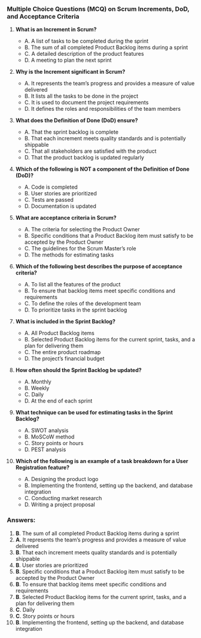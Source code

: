 ### Multiple Choice Questions (MCQ) on Scrum Increments, DoD, and Acceptance Criteria

1. **What is an Increment in Scrum?**
   - A. A list of tasks to be completed during the sprint
   - B. The sum of all completed Product Backlog items during a sprint
   - C. A detailed description of the product features
   - D. A meeting to plan the next sprint

2. **Why is the Increment significant in Scrum?**
   - A. It represents the team’s progress and provides a measure of value delivered
   - B. It lists all the tasks to be done in the project
   - C. It is used to document the project requirements
   - D. It defines the roles and responsibilities of the team members

3. **What does the Definition of Done (DoD) ensure?**
   - A. That the sprint backlog is complete
   - B. That each increment meets quality standards and is potentially shippable
   - C. That all stakeholders are satisfied with the product
   - D. That the product backlog is updated regularly

4. **Which of the following is NOT a component of the Definition of Done (DoD)?**
   - A. Code is completed
   - B. User stories are prioritized
   - C. Tests are passed
   - D. Documentation is updated

5. **What are acceptance criteria in Scrum?**
   - A. The criteria for selecting the Product Owner
   - B. Specific conditions that a Product Backlog item must satisfy to be accepted by the Product Owner
   - C. The guidelines for the Scrum Master’s role
   - D. The methods for estimating tasks

6. **Which of the following best describes the purpose of acceptance criteria?**
   - A. To list all the features of the product
   - B. To ensure that backlog items meet specific conditions and requirements
   - C. To define the roles of the development team
   - D. To prioritize tasks in the sprint backlog

7. **What is included in the Sprint Backlog?**
   - A. All Product Backlog items
   - B. Selected Product Backlog items for the current sprint, tasks, and a plan for delivering them
   - C. The entire product roadmap
   - D. The project’s financial budget

8. **How often should the Sprint Backlog be updated?**
   - A. Monthly
   - B. Weekly
   - C. Daily
   - D. At the end of each sprint

9. **What technique can be used for estimating tasks in the Sprint Backlog?**
   - A. SWOT analysis
   - B. MoSCoW method
   - C. Story points or hours
   - D. PEST analysis

10. **Which of the following is an example of a task breakdown for a User Registration feature?**
    - A. Designing the product logo
    - B. Implementing the frontend, setting up the backend, and database integration
    - C. Conducting market research
    - D. Writing a project proposal

### Answers:
1. **B**. The sum of all completed Product Backlog items during a sprint
2. **A**. It represents the team’s progress and provides a measure of value delivered
3. **B**. That each increment meets quality standards and is potentially shippable
4. **B**. User stories are prioritized
5. **B**. Specific conditions that a Product Backlog item must satisfy to be accepted by the Product Owner
6. **B**. To ensure that backlog items meet specific conditions and requirements
7. **B**. Selected Product Backlog items for the current sprint, tasks, and a plan for delivering them
8. **C**. Daily
9. **C**. Story points or hours
10. **B**. Implementing the frontend, setting up the backend, and database integration

